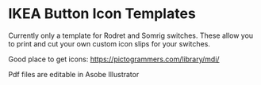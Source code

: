 # IKEA Button Icon Templates
Currently only a template for Rodret and Somrig switches.
These allow you to print and cut your own custom icon slips for your switches.

Good place to get icons:
https://pictogrammers.com/library/mdi/

Pdf files are editable in Asobe Illustrator
